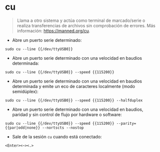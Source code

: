 # cu

> Llama a otro sistema y actúa como terminal de marcado/serie o realiza transferencias de archivos sin comprobación de errores.
> Más información: <https://manned.org/cu>.

- Abre un puerto serie determinado:

`sudo cu --line {{/dev/ttyUSB0}}`

- Abre un puerto serie determinado con una velocidad en baudios determinada:

`sudo cu --line {{/dev/ttyUSB0}} --speed {{115200}}`

- Abre un puerto serie determinado con una velocidad en baudios determinada y emite un eco de caracteres localmente (modo semidúplex):

`sudo cu --line {{/dev/ttyUSB0}} --speed {{115200}} --halfduplex`

- Abre un puerto serie determinado con una velocidad en baudios, paridad y sin control de flujo por hardware o software:

`sudo cu --line {{/dev/ttyUSB0}} --speed {{115200}} --parity={{par|odd|none}} --nortscts --nostop`

- Sale de la sesión `cu` cuando está conectado:

`<Enter><~><.>`
